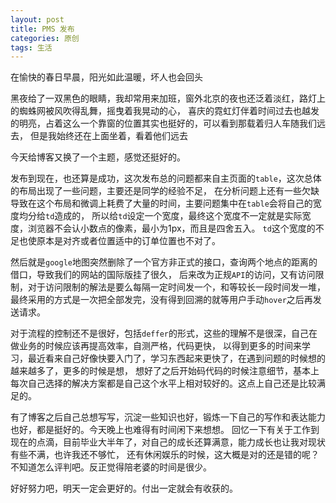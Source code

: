 ```yaml
---
layout: post
title: PMS 发布
categories: 原创
tags: 生活
---
```


在愉快的春日早晨，阳光如此温暖，坏人也会回头

<!--more-->

黑夜给了一双黑色的眼睛，我却常用来加班，窗外北京的夜也还泛着淡红，路灯上的蜘蛛网被风吹得乱舞，摇曳着我晃动的心，
喜庆的霓虹灯伴着时间过去也越发的明亮，占着这么一个靠窗的位置其实也挺好的，可以看到那载着归人车随我们远去，
但是我始终还在上面坐着，看着他们远去

今天给博客又换了一个主题，感觉还挺好的。

发布到现在，也还算是成功，这次发布总的问题都来自主页面的`table`，这次总体的布局出现了一些问题，主要还是同学的经验不足，
在分析问题上还有一些欠缺导致在这个布局和微调上耗费了大量的时间，主要问题集中在`table`会将自己的宽度均分给`td`造成的，
所以给`td`设定一个宽度，最终这个宽度不一定就是实际宽度，浏览器不会认小数点的像素，最小为1px，而且是四舍五入。
`td`这个宽度的不足也使原本是对齐或者位置适中的订单位置也不对了。

然后就是`google`地图突然删除了一个官方非正式的接口，查询两个地点的距离的借口，导致我们的网站的国际版挂了很久，
后来改为正规`API`的访问，又有访问限制，对于访问限制的解法是要么每隔一定时间发一个，和等较长一段时间发一堆，
最终采用的方式是一次把全部发完，没有得到回溯的就等用户手动`hover`之后再发送请求。

对于流程的控制还不是很好，包括`deffer`的形式，这些的理解不是很深，自己在做业务的时候应该再提高效率，自测严格，代码更快，
以得到更多的时间来学习，最近看来自己好像快要入门了，学习东西起来更快了，在遇到问题的时候想的越来越多了，更多的时候是想，
想好了之后开始码代码的时候注意细节，基本上每次自己选择的解决方案都是自己这个水平上相对较好的。这点上自己还是比较满足的。

有了博客之后自己总想写写，沉淀一些知识也好，锻炼一下自己的写作和表达能力也好，都是挺好的。今天晚上也难得有时间闲下来想想。
回忆一下有关于工作到现在的点滴，目前毕业大半年了，对自己的成长还算满意，能力成长也让我对现状有些不满，也许我还不够忙，
还有休闲娱乐的时候，这大概是对的还是错的呢？不知道怎么评判吧。反正觉得陪老婆的时间是很少。

好好努力吧，明天一定会更好的。付出一定就会有收获的。